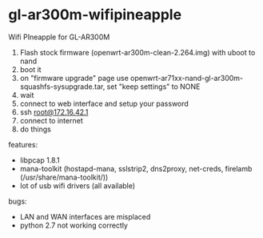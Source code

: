 # gl-ar300m-wifipineapple
Wifi PIneapple for GL-AR300M


1. Flash stock firmware (openwrt-ar300m-clean-2.264.img) with uboot to nand
2. boot it
3. on "firmware upgrade" page use openwrt-ar71xx-nand-gl-ar300m-squashfs-sysupgrade.tar, set "keep settings" to NONE
4. wait
5. connect to web interface and setup your password
6. ssh root@172.16.42.1
7. connect to internet
8. do things


features:  


* libpcap 1.8.1  
* mana-toolkit (hostapd-mana, sslstrip2, dns2proxy, net-creds, firelamb (/usr/share/mana-toolkit/))  
* lot of usb wifi drivers (all available)  


bugs:  
* LAN and WAN interfaces are misplaced     
* python 2.7 not working correctly
